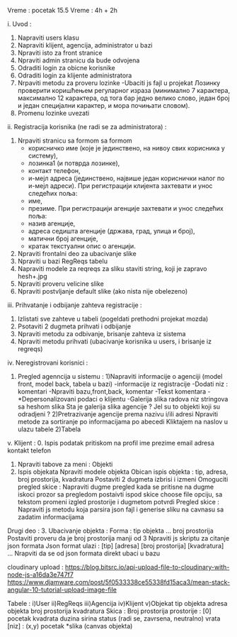  Vreme : pocetak 15.5
 Vreme : 4h + 2h

i. Uvod :
1. Napraviti users klasu
2. Napraviti klijent, agencija, administrator u bazi
3. Npraviti isto za front stranice
4. Npraviti admin stranicu da bude odvojena 
5. Odraditi login za obicne korisnike
6. Odraditi login za klijente administratora
7. Nrpaviti metodu za proveru lozinke
	-Ubaciti js fajl u projekat
	Лозинку проверити коришћењем регуларног израза (минимално 7 карактера, максимално 12 карактера, 
	од тога бар једно велико слово, један број и један специјални карактер, и мора почињати словом). 
8. Promenu lozinke uvezati

ii. Registracija korisnika (ne radi se za administratora) :
1. Nrpaviti stranicu sa formom sa formom 
	- корисничко име (које је јединствено, на нивоу свих корисника у систему), 
	- лозинка1 (и потврда лозинке), 
	- контакт телефон, 
	- и-мејл адреса (јединствено, највише један кориснички налог по и-мејл адреси). 
	При регистрацији клијента захтевати и унос следећих поља: 
	- име, 
	- презиме. 
	При регистрацији агенције захтевати и унос следећих поља: 
	- назив агенције, 
	- адреса седишта агенције (држава, град, улица и број), 
	- матични број агенције, 
	- кратак текстуални опис о агенцији. 
3. Npraviti frontalni deo za ubacivanje slike
4. Npraviti u bazi RegReqs tabelu 
5. Napraviti modele za reqreqs
	za sliku staviti string, koji je zapravo hesh+.jpg
6. Npraviti proveru velicine slike 
7. Npraviti postvljanje default slike (ako nista nije obelezeno)

iii. Prihvatanje i odbijanje zahteva registracije :
1. Izlistati sve zahteve u tabeli (pogeldati prethodni projekat mozda)
2. Psotaviti 2 dugmeta prihvati i odbijanje
3. Npraviti metodu za odbivanje, brisanje zahteva iz sistema
4. Npraviti metodu prihvati (ubacivanje korisnika u users, i brisanje iz regreqs)

iv. Neregistrovani korisnici :
1. Pregled agenncija u sistemu :
	1)Napraviti informacije o agenciji (model front, model 	back, tabela u bazi)
		-informacije iz registracije
		-Dodati niz : komentari
			-Npraviti bazu,front,back, komentar
				-Tekst komentara
				-*Depersonalizovani podaci o klijentu
		-Galerija slika radova
			niz stringova sa heshom slika 
			Sta je galerija slika agencije ? Jel su to objekti koji su odradjeni ?
	2)Pretrazivanje agencije prema nazivu i/ili adresi
		Npraviti metode za sortiranje po informacijama po abecedi
		Kliktajem na naslov u ulazu tabele
	2)Tabela

v. Klijent :
0. Ispis podatak pritiskom na profil
	ime prezime email adresa kontakt telefon
1. Npraviti tabove za meni :
	Objekti	
2. Ispis objekata
	Npraviti modele objekta
	Obican ispis objekta :
		tip, adresa, broj prostorija, kvadratura 
		Postaviti 2 dugmeta izbrisi i izmeni
		Omoguciti pregled skice :
			Napraviti dugme pregled kada se pritisne na dugme iskoci prozor sa pregledom
			postaivti ispod skice choose file opciju, sa tekstom promeni izgled prostorije i dugmetom potvrdi
		Pregled skice :
			Napraviti js metodu koja parsira json fajl i generise sliku na cavnasu sa zadatim informacijama

Drugi deo :
3. Ubacivanje objekta :
	Forma :
		tip objekta ...
		broj prostorija
	Postaviti proveru da je broj prostorija manji od 3
	Npraviti js skriptu za citanje json formata
Json format ulazi :
[tip]
[adresa]
[broj prostorija]
[kvadratura]
...
Nrapviti da se od json formata direkt ubaci u bazu

cloudinary upload :
https://blog.bitsrc.io/api-upload-file-to-cloudinary-with-node-js-a16da3e747f7
https://www.djamware.com/post/5f0533338ce55338fd15aca3/mean-stack-angular-10-tutorial-upload-image-file



Tabele :
i)User
ii)RegReqs
iii)Agencija
iv)Klijent
v)Objekat
	tip objekta
	adresa objekta
	broj prostorija
	kvadratura
	Skica :
		Broj prostorija prostorije :
		[0]
			pocetak kvadrata
			duzina
			sirina
			status (radi se, zavrsena, neutralno)
			vrata [niz] :
				(x,y) pocetak
	*slika (canvas objekta)






	
	
